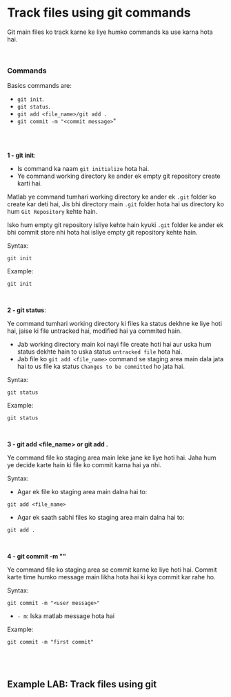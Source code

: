 # Track files using git commands

Git main files ko track karne ke liye humko commands ka use karna hota hai.

<br>

### Commands

Basics commands are:
- ```git init```.
- ```git status```.
- ```git add <file_name>/git add .```
- ```git commit -m "<commit message>```"

<br>
<br>

**1 - git init**:

- Is command ka naam ```git initialize``` hota hai.
- Ye command working directory ke ander ek empty git repository create karti hai.

Matlab ye command tumhari working directory ke ander ek ```.git``` folder ko create kar deti hai, Jis bhi directory main ```.git``` folder hota hai us directory ko hum ```Git Repository``` kehte hain.

Isko hum empty git repository isliye kehte hain kyuki ```.git``` folder ke ander ek bhi commit store nhi hota hai isliye empty git repository kehte hain.

Syntax:
```
git init
```

Example:
```
git init
```

<br>

**2 - git status**:

Ye command tumhari working directory ki files ka status dekhne ke liye hoti hai, jaise ki file untracked hai, modified hai ya commited hain.

- Jab working directory main koi nayi file create hoti hai aur uska hum status dekhte hain to uska status ```untracked file``` hota hai.
- Jab file ko ```git add <file_name>``` command se staging area main dala jata hai to us file ka status ```Changes to be committed``` ho jata hai.

Syntax:
```
git status
```

Example:
```
git status
```

<br>

**3 - git add <file_name> or git add .**

Ye command file ko staging area main leke jane ke liye hoti hai. Jaha hum ye decide karte hain ki file ko commit karna hai ya nhi.

Syntax:
- Agar ek file ko staging area main dalna hai to:
```
git add <file_name>
```

- Agar ek saath sabhi files ko staging area main dalna hai to:
```
git add .
```

<br>

**4 - git commit -m "<user message>"**

Ye command file ko staging area se commit karne ke liye hoti hai. Commit karte time humko message main likha hota hai ki kya commit kar rahe ho.

Syntax:
```
git commit -m "<user message>"
```
- ```- m```: Iska matlab message hota hai

Example:
```
git commit -m "first commit"
```

<br>
<br>

## Example LAB: Track files using git
